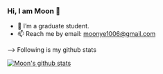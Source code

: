 ### Hi, I am Moon 👋


- 🏫 I’m a graduate student.
- 📫 Reach me by email: [moonye1006@gmail.com](mailto:moonye1006@gmail.com)
<!-- - ⚡ Fun fact: ... -->
-->
Following is my github stats
  
[![Moon's github stats](https://github-readme-stats.vercel.app/api?username=ans9611)](https://github.com/ans9611/github-readme-stats)  
  
